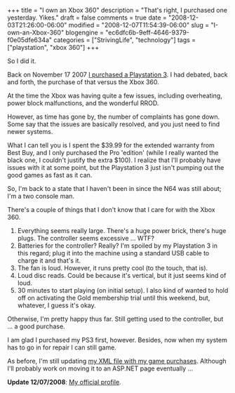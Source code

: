 +++
title = "I own an Xbox 360"
description = "That's right, I purchased one yesterday. Yikes."
draft = false
comments = true
date = "2008-12-03T21:26:00-06:00"
modified = "2008-12-07T11:54:39-06:00"
slug = "I-own-an-Xbox-360"
blogengine = "ec6dfc6b-9eff-4646-9379-f0e05dfe634a"
categories = ["StrivingLife", "technology"]
tags = ["playstation", "xbox 360"]
+++

<p>
So I did it. 
</p>
<p>
Back on November 17 2007 <a href="/words/post/10-random-reasons-why-I-bought-a-Playstation-3.aspx">I purchased a Playstation 3</a>. I had debated, back and forth, the purchase of that versus the Xbox 360. 
</p>
<p>
At the time the Xbox was having quite a few issues, including overheating, power block malfunctions, and the wonderful RROD. 
</p>
<p>
However, as time has gone by, the number of complaints has gone down. Some say that the issues are basically resolved, and you just need to find newer systems. 
</p>
<p>
What I can tell you is I spent the $39.99 for the extended warranty from Best Buy, and I only purchased the Pro &#39;edition&#39; (while I really wanted the black one, I couldn&#39;t justify the extra $100). I realize that I&#39;ll probably have issues with it at some point, but the Playstation 3 just isn&#39;t pumping out the good games as fast as it can. 
</p>
<p>
So, I&#39;m back to a state that I haven&#39;t been in since the N64 was still about; I&#39;m a two console man. 
</p>
<p>
There&#39;s a couple of things that I don&#39;t know that I care for with the Xbox 360. 
</p>
<ol>
	<li>
	<div>
	Everything seems really large. There&#39;s a huge power brick, there&#39;s huge plugs. The controller seems excessive ... WTF? 
	</div>
	</li>
	<li>
	<div>
	Batteries for the controller? Really? I&#39;m spoiled by my Playstation 3 in this regard; plug it into the machine using a standard USB cable to charge it and that&#39;s it. 
	</div>
	</li>
	<li>
	<div>
	The fan is loud. However, it runs pretty cool (to the touch, that is). 
	</div>
	</li>
	<li>
	<div>
	Loud disc reads. Could be because it&#39;s vertical, but it just seems kind of loud. 
	</div>
	</li>
	<li>
	<div>
	30 minutes to start playing (on initial setup). I also kind of wanted to hold off on activating the Gold membership trial until this weekend, but, whatever, I guess it&#39;s okay. 
	</div>
	</li>
</ol>
<p>
Otherwise, I&#39;m pretty happy thus far. Still getting used to the controller, but ... a good purchase. 
</p>
<p>
I am glad I purchased my PS3 first, however. Besides, now when my system has to go in for repair I can still game. 
</p>
<p>
As before, I&#39;m still updating <a href="http://jamesrskemp.com/video_games.xml">my XML file with my game purchases</a>. Although I&#39;ll probably work on moving it to an ASP.NET page eventually ... 
</p>
<p>
<strong>Update 12/07/2008</strong>: <a href="http://live.xbox.com/member/strivinglife" target="_blank">My official profile</a>.
</p>

